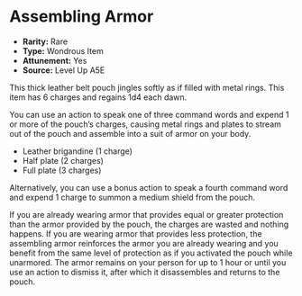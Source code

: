 
# Assembling Armor

* **Rarity:** Rare
* **Type:** Wondrous Item
* **Attunement:** Yes
* **Source:** Level Up A5E


This thick leather belt pouch jingles softly as if filled with metal rings. This item has 6 charges and regains 1d4 each dawn.

You can use an action to speak one of three command words and expend 1 or more of the pouch’s charges, causing metal rings and plates to stream out of the pouch and assemble into a suit of armor on your body.

* Leather brigandine (1 charge)
* Half plate (2 charges)
* Full plate (3 charges)

Alternatively, you can use a bonus action to speak a fourth command word and expend 1 charge to summon a medium shield from the pouch.

If you are already wearing armor that provides equal or greater protection than the armor provided by the pouch, the charges are wasted and nothing happens. If you are wearing armor that provides less protection, the assembling armor reinforces the armor you are already wearing and you benefit from the same level of protection as if you activated the pouch while unarmored. The armor remains on your person for up to 1 hour or until you use an action to dismiss it, after which it disassembles and returns to the pouch. 
